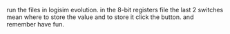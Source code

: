 run the files in logisim evolution.
in the 8-bit registers file the last 2 switches mean where to store the value and to store it click the button.
and remember have fun.
